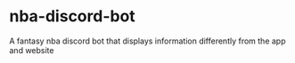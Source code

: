# nba-discord-bot
A fantasy nba discord bot that displays information differently from the app and website
